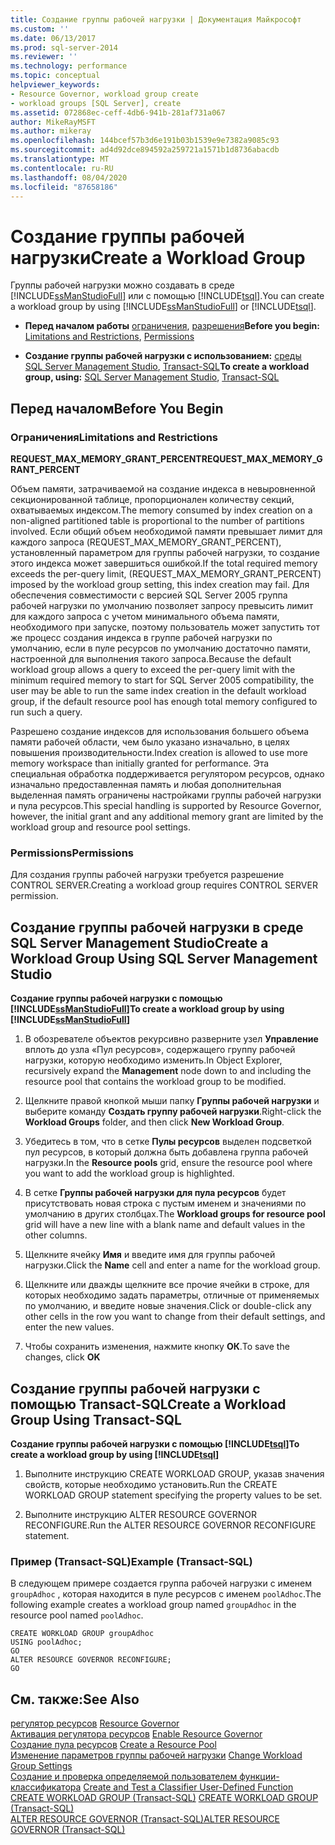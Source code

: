 ```yaml
---
title: Создание группы рабочей нагрузки | Документация Майкрософт
ms.custom: ''
ms.date: 06/13/2017
ms.prod: sql-server-2014
ms.reviewer: ''
ms.technology: performance
ms.topic: conceptual
helpviewer_keywords:
- Resource Governor, workload group create
- workload groups [SQL Server], create
ms.assetid: 072868ec-ceff-4db6-941b-281af731a067
author: MikeRayMSFT
ms.author: mikeray
ms.openlocfilehash: 144bcef57b3d6e191b03b1539e9e7382a9085c93
ms.sourcegitcommit: ad4d92dce894592a259721a1571b1d8736abacdb
ms.translationtype: MT
ms.contentlocale: ru-RU
ms.lasthandoff: 08/04/2020
ms.locfileid: "87658186"
---
```

# <a name="create-a-workload-group"></a><span data-ttu-id="eea23-102">Создание группы рабочей нагрузки</span><span class="sxs-lookup"><span data-stu-id="eea23-102">Create a Workload Group</span></span>
  <span data-ttu-id="eea23-103">Группы рабочей нагрузки можно создавать в среде [!INCLUDE[ssManStudioFull](../../includes/ssmanstudiofull-md.md)] или с помощью [!INCLUDE[tsql](../../includes/tsql-md.md)].</span><span class="sxs-lookup"><span data-stu-id="eea23-103">You can create a workload group by using [!INCLUDE[ssManStudioFull](../../includes/ssmanstudiofull-md.md)] or [!INCLUDE[tsql](../../includes/tsql-md.md)].</span></span>  
  
-   <span data-ttu-id="eea23-104">**Перед началом работы**  [ограничения](#LimitationsRestrictions), [разрешения](#Permissions)</span><span class="sxs-lookup"><span data-stu-id="eea23-104">**Before you begin:**  [Limitations and Restrictions](#LimitationsRestrictions), [Permissions](#Permissions)</span></span>  
  
-   <span data-ttu-id="eea23-105">**Создание группы рабочей нагрузки с использованием:**  [среды SQL Server Management Studio](#CreWGProp), [Transact-SQL](#CreWGTSQL)</span><span class="sxs-lookup"><span data-stu-id="eea23-105">**To create a workload group, using:**  [SQL Server Management Studio](#CreWGProp), [Transact-SQL](#CreWGTSQL)</span></span>  
  
##  <a name="before-you-begin"></a><a name="BeforeYouBegin"></a> <span data-ttu-id="eea23-106">Перед началом</span><span class="sxs-lookup"><span data-stu-id="eea23-106">Before You Begin</span></span>  
  
###  <a name="limitations-and-restrictions"></a><a name="LimitationsRestrictions"></a> <span data-ttu-id="eea23-107">Ограничения</span><span class="sxs-lookup"><span data-stu-id="eea23-107">Limitations and Restrictions</span></span>  
 <span data-ttu-id="eea23-108">**REQUEST_MAX_MEMORY_GRANT_PERCENT**</span><span class="sxs-lookup"><span data-stu-id="eea23-108">**REQUEST_MAX_MEMORY_GRANT_PERCENT**</span></span>  
  
 <span data-ttu-id="eea23-109">Объем памяти, затрачиваемой на создание индекса в невыровненной секционированной таблице, пропорционален количеству секций, охватываемых индексом.</span><span class="sxs-lookup"><span data-stu-id="eea23-109">The memory consumed by index creation on a non-aligned partitioned table is proportional to the number of partitions involved.</span></span> <span data-ttu-id="eea23-110">Если общий объем необходимой памяти превышает лимит для каждого запроса (REQUEST_MAX_MEMORY_GRANT_PERCENT), установленный параметром для группы рабочей нагрузки, то создание этого индекса может завершиться ошибкой.</span><span class="sxs-lookup"><span data-stu-id="eea23-110">If the total required memory exceeds the per-query limit, (REQUEST_MAX_MEMORY_GRANT_PERCENT) imposed by the workload group setting, this index creation may fail.</span></span> <span data-ttu-id="eea23-111">Для обеспечения совместимости с версией SQL Server 2005 группа рабочей нагрузки по умолчанию позволяет запросу превысить лимит для каждого запроса с учетом минимального объема памяти, необходимого при запуске, поэтому пользователь может запустить тот же процесс создания индекса в группе рабочей нагрузки по умолчанию, если в пуле ресурсов по умолчанию достаточно памяти, настроенной для выполнения такого запроса.</span><span class="sxs-lookup"><span data-stu-id="eea23-111">Because the default workload group allows a query to exceed the per-query limit with the minimum required memory to start for SQL Server 2005 compatibility, the user may be able to run the same index creation in the default workload group, if the default resource pool has enough total memory configured to run such a query.</span></span>  
  
 <span data-ttu-id="eea23-112">Разрешено создание индексов для использования большего объема памяти рабочей области, чем было указано изначально, в целях повышения производительности.</span><span class="sxs-lookup"><span data-stu-id="eea23-112">Index creation is allowed to use more memory workspace than initially granted for performance.</span></span> <span data-ttu-id="eea23-113">Эта специальная обработка поддерживается регулятором ресурсов, однако изначально предоставленная память и любая дополнительная выделенная память ограничены настройками группы рабочей нагрузки и пула ресурсов.</span><span class="sxs-lookup"><span data-stu-id="eea23-113">This special handling is supported by Resource Governor, however, the initial grant and any additional memory grant are limited by the workload group and resource pool settings.</span></span>  
  
###  <a name="permissions"></a><a name="Permissions"></a> <span data-ttu-id="eea23-114">Permissions</span><span class="sxs-lookup"><span data-stu-id="eea23-114">Permissions</span></span>  
 <span data-ttu-id="eea23-115">Для создания группы рабочей нагрузки требуется разрешение CONTROL SERVER.</span><span class="sxs-lookup"><span data-stu-id="eea23-115">Creating a workload group requires CONTROL SERVER permission.</span></span>  
  
##  <a name="create-a-workload-group-using-sql-server-management-studio"></a><a name="CreWGProp"></a> <span data-ttu-id="eea23-116">Создание группы рабочей нагрузки в среде SQL Server Management Studio</span><span class="sxs-lookup"><span data-stu-id="eea23-116">Create a Workload Group Using SQL Server Management Studio</span></span>  
 <span data-ttu-id="eea23-117">**Создание группы рабочей нагрузки с помощью [!INCLUDE[ssManStudioFull](../../includes/ssmanstudiofull-md.md)]**</span><span class="sxs-lookup"><span data-stu-id="eea23-117">**To create a workload group by using [!INCLUDE[ssManStudioFull](../../includes/ssmanstudiofull-md.md)]**</span></span>  
  
1.  <span data-ttu-id="eea23-118">В обозревателе объектов рекурсивно разверните узел **Управление** вплоть до узла «Пул ресурсов», содержащего группу рабочей нагрузки, которую необходимо изменить.</span><span class="sxs-lookup"><span data-stu-id="eea23-118">In Object Explorer, recursively expand the **Management** node down to and including the resource pool that contains the workload group to be modified.</span></span>  
  
2.  <span data-ttu-id="eea23-119">Щелкните правой кнопкой мыши папку **Группы рабочей нагрузки** и выберите команду **Создать группу рабочей нагрузки**.</span><span class="sxs-lookup"><span data-stu-id="eea23-119">Right-click the **Workload Groups** folder, and then click **New Workload Group**.</span></span>  
  
3.  <span data-ttu-id="eea23-120">Убедитесь в том, что в сетке **Пулы ресурсов** выделен подсветкой пул ресурсов, в который должна быть добавлена группа рабочей нагрузки.</span><span class="sxs-lookup"><span data-stu-id="eea23-120">In the **Resource pools** grid, ensure the resource pool where you want to add the workload group is highlighted.</span></span>  
  
4.  <span data-ttu-id="eea23-121">В сетке **Группы рабочей нагрузки для пула ресурсов** будет присутствовать новая строка с пустым именем и значениями по умолчанию в других столбцах.</span><span class="sxs-lookup"><span data-stu-id="eea23-121">The **Workload groups for resource pool** grid will have a new line with a blank name and default values in the other columns.</span></span>  
  
5.  <span data-ttu-id="eea23-122">Щелкните ячейку **Имя** и введите имя для группы рабочей нагрузки.</span><span class="sxs-lookup"><span data-stu-id="eea23-122">Click the **Name** cell and enter a name for the workload group.</span></span>  
  
6.  <span data-ttu-id="eea23-123">Щелкните или дважды щелкните все прочие ячейки в строке, для которых необходимо задать параметры, отличные от применяемых по умолчанию, и введите новые значения.</span><span class="sxs-lookup"><span data-stu-id="eea23-123">Click or double-click any other cells in the row you want to change from their default settings, and enter the new values.</span></span>  
  
7.  <span data-ttu-id="eea23-124">Чтобы сохранить изменения, нажмите кнопку **ОК**.</span><span class="sxs-lookup"><span data-stu-id="eea23-124">To save the changes, click **OK**</span></span>  
  
##  <a name="create-a-workload-group-using-transact-sql"></a><a name="CreWGTSQL"></a> <span data-ttu-id="eea23-125">Создание группы рабочей нагрузки с помощью Transact-SQL</span><span class="sxs-lookup"><span data-stu-id="eea23-125">Create a Workload Group Using Transact-SQL</span></span>  
 <span data-ttu-id="eea23-126">**Создание группы рабочей нагрузки с помощью [!INCLUDE[tsql](../../includes/tsql-md.md)]**</span><span class="sxs-lookup"><span data-stu-id="eea23-126">**To create a workload group by using [!INCLUDE[tsql](../../includes/tsql-md.md)]**</span></span>  
  
1.  <span data-ttu-id="eea23-127">Выполните инструкцию CREATE WORKLOAD GROUP, указав значения свойств, которые необходимо установить.</span><span class="sxs-lookup"><span data-stu-id="eea23-127">Run the CREATE WORKLOAD GROUP statement specifying the property values to be set.</span></span>  
  
2.  <span data-ttu-id="eea23-128">Выполните инструкцию ALTER RESOURCE GOVERNOR RECONFIGURE.</span><span class="sxs-lookup"><span data-stu-id="eea23-128">Run the ALTER RESOURCE GOVERNOR RECONFIGURE statement.</span></span>  
  
### <a name="example-transact-sql"></a><span data-ttu-id="eea23-129">Пример (Transact-SQL)</span><span class="sxs-lookup"><span data-stu-id="eea23-129">Example (Transact-SQL)</span></span>  
 <span data-ttu-id="eea23-130">В следующем примере создается группа рабочей нагрузки с именем `groupAdhoc` , которая находится в пуле ресурсов с именем `poolAdhoc`.</span><span class="sxs-lookup"><span data-stu-id="eea23-130">The following example creates a workload group named `groupAdhoc` in the resource pool named `poolAdhoc`.</span></span>  
  
```  
CREATE WORKLOAD GROUP groupAdhoc  
USING poolAdhoc;  
GO  
ALTER RESOURCE GOVERNOR RECONFIGURE;  
GO  
```  
  
## <a name="see-also"></a><span data-ttu-id="eea23-131">См. также:</span><span class="sxs-lookup"><span data-stu-id="eea23-131">See Also</span></span>  
 <span data-ttu-id="eea23-132">[регулятор ресурсов](resource-governor.md) </span><span class="sxs-lookup"><span data-stu-id="eea23-132">[Resource Governor](resource-governor.md) </span></span>  
 <span data-ttu-id="eea23-133">[Активация регулятора ресурсов](enable-resource-governor.md) </span><span class="sxs-lookup"><span data-stu-id="eea23-133">[Enable Resource Governor](enable-resource-governor.md) </span></span>  
 <span data-ttu-id="eea23-134">[Создание пула ресурсов](create-a-resource-pool.md) </span><span class="sxs-lookup"><span data-stu-id="eea23-134">[Create a Resource Pool](create-a-resource-pool.md) </span></span>  
 <span data-ttu-id="eea23-135">[Изменение параметров группы рабочей нагрузки](change-workload-group-settings.md) </span><span class="sxs-lookup"><span data-stu-id="eea23-135">[Change Workload Group Settings](change-workload-group-settings.md) </span></span>  
 <span data-ttu-id="eea23-136">[Создание и проверка определяемой пользователем функции-классификатора](create-and-test-a-classifier-user-defined-function.md) </span><span class="sxs-lookup"><span data-stu-id="eea23-136">[Create and Test a Classifier User-Defined Function](create-and-test-a-classifier-user-defined-function.md) </span></span>  
 <span data-ttu-id="eea23-137">[CREATE WORKLOAD GROUP (Transact-SQL)](/sql/t-sql/statements/create-workload-group-transact-sql) </span><span class="sxs-lookup"><span data-stu-id="eea23-137">[CREATE WORKLOAD GROUP &#40;Transact-SQL&#41;](/sql/t-sql/statements/create-workload-group-transact-sql) </span></span>  
 [<span data-ttu-id="eea23-138">ALTER RESOURCE GOVERNOR (Transact-SQL)</span><span class="sxs-lookup"><span data-stu-id="eea23-138">ALTER RESOURCE GOVERNOR &#40;Transact-SQL&#41;</span></span>](/sql/t-sql/statements/alter-resource-governor-transact-sql)  
  
  

